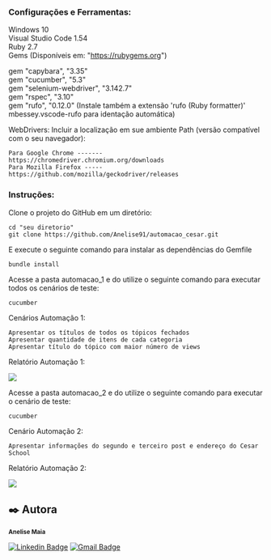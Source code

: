 ### Configurações e Ferramentas:

Windows 10
<br>Visual Studio Code 1.54 
<br>Ruby 2.7
<br>Gems (Disponíveis em:  "https://rubygems.org")

  gem "capybara", "3.35"
  <br>gem "cucumber", "5.3"
  <br>gem "selenium-webdriver", "3.142.7"
  <br>gem "rspec", "3.10"
  <br>gem "rufo", "0.12.0"            (Instale também a extensão 'rufo (Ruby formatter)' mbessey.vscode-rufo para identação automática)



WebDrivers: Incluir a localização em sue ambiente Path (versão compatível com o seu navegador):
```
Para Google Chrome -------  https://chromedriver.chromium.org/downloads
Para Mozilla Firefox -----  https://github.com/mozilla/geckodriver/releases
```


### Instruções:

Clone o projeto do GitHub em um diretório:

```
cd "seu diretorio"
git clone https://github.com/Anelise91/automacao_cesar.git
```

E execute o seguinte comando para instalar as dependências do Gemfile

```
bundle install
```

Acesse a pasta automacao_1 e do utilize o seguinte comando para executar todos os cenários de teste: 

```
cucumber
```
Cenários Automação 1:
```
Apresentar os títulos de todos os tópicos fechados
Apresentar quantidade de itens de cada categoria
Apresentar título do tópico com maior número de views
```
Relatório Automação 1: 

  <img src="https://github.com/Anelise91/automacao_cesar/blob/main/automacao_1/relatorio/Relatorio_demo.png"/>
  
  
Acesse a pasta automacao_2 e do utilize o seguinte comando para executar o cenário de teste: 

```
cucumber
```  
  
Cenário Automação 2:
```
Apresentar informações do segundo e terceiro post e endereço do Cesar School
```

Relatório Automação 2:  

  <img src="https://github.com/Anelise91/automacao_cesar/blob/main/automacao_2/relatorio/Relatorio_school.png" />


## ✒️ Autora

 <sub><b>Anelise Maia</b></sub></a>

[![Linkedin Badge](https://img.shields.io/badge/-Anelise-blue?style=flat-square&logo=Linkedin&logoColor=white&link=https://www.linkedin.com/in/anelisemaia/)](https://www.linkedin.com/in/anelisemaia/) 
[![Gmail Badge](https://img.shields.io/badge/-anelisemaia@gmail.com-c14438?style=flat-square&logo=Gmail&logoColor=white&link=mailto:anelisemaia@gmail.com)](mailto:anelisemaia@gmail.com)
